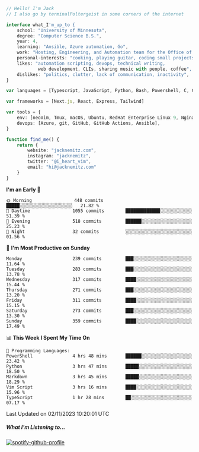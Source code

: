 ```typescript
// Hello! I'm Jack
// I also go by terminalPoltergeist in some corners of the internet

interface what_I'm_up_to {
    school: "University of Minnesota",
    degree: "Computer Science B.S.",
    year: 4,
    learning: "Ansible, Azure automation, Go",
    work: "Hosting, Engineering, and Automation team for the Office of Information Technology at UMN",
    personal-interests: "cooking, playing guitar, coding small projects",
    likes: "automation scripting, devops, technical writing,
            web development, CLIs, sharing music with people, coffee",
    dislikes: "politics, clutter, lack of communication, inactivity",
}

var languages = [Typescript, JavaScript, Python, Bash, Powershell, C, C++, HTML, CSS]

var frameworks = [Next.js, React, Express, Tailwind]

var tools = {
    env: [neoVim, Tmux, macOS, Ubuntu, RedHat Enterprise Linux 9, Nginx, DigitalOcean, Cloudflare],
    devops: [Azure, git, GitHub, GitHub Actions, Ansible],
}

function find_me() {
    return {
        website: "jacknemitz.com",
        instagram: "jacknemitz",
        twitter: "@i_heart_vim",
        email: "hi@jacknemitz.com"
    }
}
```

<!--START_SECTION:waka-->
**I'm an Early 🐤** 

```text
🌞 Morning                448 commits         █████░░░░░░░░░░░░░░░░░░░░   21.82 % 
🌆 Daytime                1055 commits        █████████████░░░░░░░░░░░░   51.39 % 
🌃 Evening                518 commits         ██████░░░░░░░░░░░░░░░░░░░   25.23 % 
🌙 Night                  32 commits          ░░░░░░░░░░░░░░░░░░░░░░░░░   01.56 % 
```
📅 **I'm Most Productive on Sunday** 

```text
Monday                   239 commits         ███░░░░░░░░░░░░░░░░░░░░░░   11.64 % 
Tuesday                  283 commits         ███░░░░░░░░░░░░░░░░░░░░░░   13.78 % 
Wednesday                317 commits         ████░░░░░░░░░░░░░░░░░░░░░   15.44 % 
Thursday                 271 commits         ███░░░░░░░░░░░░░░░░░░░░░░   13.20 % 
Friday                   311 commits         ████░░░░░░░░░░░░░░░░░░░░░   15.15 % 
Saturday                 273 commits         ███░░░░░░░░░░░░░░░░░░░░░░   13.30 % 
Sunday                   359 commits         ████░░░░░░░░░░░░░░░░░░░░░   17.49 % 
```


📊 **This Week I Spent My Time On** 

```text
💬 Programming Languages: 
PowerShell               4 hrs 48 mins       ██████░░░░░░░░░░░░░░░░░░░   23.42 % 
Python                   3 hrs 47 mins       █████░░░░░░░░░░░░░░░░░░░░   18.50 % 
Markdown                 3 hrs 45 mins       █████░░░░░░░░░░░░░░░░░░░░   18.29 % 
Vim Script               3 hrs 16 mins       ████░░░░░░░░░░░░░░░░░░░░░   15.96 % 
TypeScript               1 hr 28 mins        ██░░░░░░░░░░░░░░░░░░░░░░░   07.17 % 
```


 Last Updated on 02/11/2023 10:20:01 UTC
<!--END_SECTION:waka-->

##### What I'm Listening to...

[![spotify-github-profile](https://spotify-github-profile.vercel.app/api/view?uid=jack.nemitz&cover_image=true&show_offline=true&bar_color=53b14f&bar_color_cover=false&background_color=121212FF)](https://spotify-github-profile.vercel.app/api/view?uid=jack.nemitz&redirect=true)

